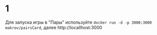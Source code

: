 # 1
Для запуска игры в "Пары" используйте `docker run -d -p 3000:3000 makrov/pairsCard`, далее http://locallhost:3000

